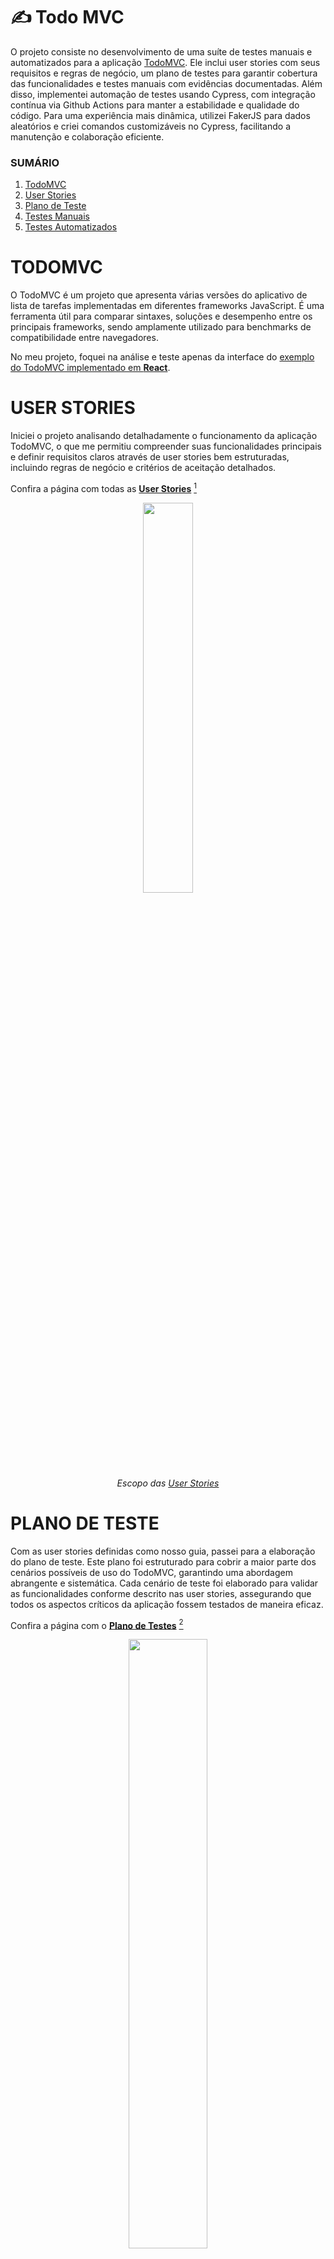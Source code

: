 # ✍ Todo MVC
O projeto consiste no desenvolvimento de uma suíte de testes manuais e automatizados para a aplicação <a href="https://todomvc.com/">TodoMVC</a>. Ele inclui user stories com seus requisitos e regras de negócio, um plano de testes para garantir cobertura das funcionalidades e testes manuais com evidências documentadas. Além disso, implementei automação de testes usando Cypress, com integração contínua via Github Actions para manter a estabilidade e qualidade do código. Para uma experiência mais dinâmica, utilizei FakerJS para dados aleatórios e criei comandos customizáveis no Cypress, facilitando a manutenção e colaboração eficiente.

### SUMÁRIO

1. [TodoMVC](/projetos/TodoMVC.md#todo-mvc)
2. [User Stories](/projetos/TodoMVC.md#user-stories)
3. [Plano de Teste](/projetos/TodoMVC.md#plano-de-teste)
4. [Testes Manuais](/projetos/TodoMVC.md#testes-manuais)
5. [Testes Automatizados](/projetos/TodoMVC.md#testes-automatizados)

# TODOMVC
O TodoMVC é um projeto que apresenta várias versões do aplicativo de lista de tarefas implementadas em diferentes frameworks JavaScript. É uma ferramenta útil para comparar sintaxes, soluções e desempenho entre os principais frameworks, sendo amplamente utilizado para benchmarks de compatibilidade entre navegadores.

No meu projeto, foquei na análise e teste apenas da interface do [exemplo do TodoMVC implementado em **React**](https://todomvc.com/examples/react/dist/).

# USER STORIES
Iniciei o projeto analisando detalhadamente o funcionamento da aplicação TodoMVC, o que me permitiu compreender suas funcionalidades principais e definir requisitos claros através de user stories bem estruturadas, incluindo regras de negócio e critérios de aceitação detalhados.

Confira a página com todas as [**User Stories**](https://www.notion.so/dynamic-keeper-66c/User-Stories-491da01d74b94342acdf5a1166315f24) [^1]


<div align="center">
  <img src="https://github.com/rodrigomolter/portfolio/assets/57466763/2a036d7a-78e3-4691-ba33-3160d7c0d34f" width="40%">
  <br><i>Escopo das <a href="https://www.notion.so/dynamic-keeper-66c/User-Stories-491da01d74b94342acdf5a1166315f24">User Stories</i></a>
</div>

# PLANO DE TESTE
Com as user stories definidas como nosso guia, passei para a elaboração do plano de teste. Este plano foi estruturado para cobrir a maior parte dos cenários possíveis de uso do TodoMVC, garantindo uma abordagem abrangente e sistemática. Cada cenário de teste foi elaborado para validar as funcionalidades conforme descrito nas user stories, assegurando que todos os aspectos críticos da aplicação fossem testados de maneira eficaz.

Confira a página com o [**Plano de Testes**](https://www.notion.so/dynamic-keeper-66c/TodoMVC-32d7b72188dd445180511f338a19462c) [^1]
<div align="center">
  <img src="https://github.com/rodrigomolter/portfolio/assets/57466763/bf48a83c-3e56-43a7-aa47-ac69cd62cca5" width="50%">
  <br><i>Escopo do <a href="https://www.notion.so/dynamic-keeper-66c/TodoMVC-32d7b72188dd445180511f338a19462c">Plano de Testes</i></a>
</div>

# TESTES MANUAIS
A etapa seguinte envolveu a execução dos casos de testes definidos anteriormente no plano de teste. Executei os testes e documentei as evidências dos testes realizados, fornecendo uma documentação visual do processo de teste manual.

Você pode verificar as evidências [**aqui**](https://github.com/rodrigomolter/TodoMVC/tree/main/Test%20Plan/Screenshots)

# TESTES AUTOMATIZADOS
Por fim implementei a automação dos cenários de teste utilizando o framework Cypress. Esse processo permitiu a criação de scripts automatizados que reproduzem os mesmos cenários de teste de forma consistente e repetível. Os testes automatizados permitem uma detecção precoce de possíveis regressões e mantendo a estabilidade da aplicação ao longo do tempo.

Além disso, implementei integração contínua (CI) com Github Actions, garantindo que os testes fossem executados automaticamente sempre que houvesse uma alteração no código. Integrei ESLint ao projeto para manter a qualidade e consistência do código, assegurando conformidade com as melhores práticas de desenvolvimento.

<div align="center">
  <img src="https://github.com/rodrigomolter/portfolio/assets/57466763/6afeac9a-f4ef-43d5-9400-c40c476ba05d" width="50%">
  <br><i>Pipeline no Github Actions</i></a>
</div><br>

Para gerar dados aleatórios de forma dinâmica em cada execução dos testes, utilizei a biblioteca FakerJS, o que permitiu uma maior variedade de cenários de teste e uma cobertura mais ampla.

Para melhorar a usabilidade e a clareza do código, criei comandos customizáveis no Cypress. Cada comando foi devidamente documentado, incluindo exemplos claros de como usá-los efetivamente. Essa abordagem não apenas facilitou a manutenção dos testes, mas também promoveu uma colaboração mais eficiente dentro da equipe.
<div align="center">
  <img src="https://github.com/rodrigomolter/portfolio/assets/57466763/0e565402-c697-491b-86ae-a10e80d7653c" width="60%">
  <br><i>Documentação do comando customizável <samp>cy.createNewTaskbyGUI()</samp> no IntelliSense </i></a>
</div><br>

Caso queira visualizar o projeto, você pode visualizar o [repositório da minha suíte de testes](https://github.com/rodrigomolter/TodoMVC). Lá além do código, você também encontra detalhadamente como executar os testes na sua própria máquina. 

[^1]: A documentação do projeto se encontra atualmente em inglês. Foi realizada assim para aprimorar minhas habilidades na escrita.

___

Made with ❤️ by [Rodrigo Molter](https://www.linkedin.com/in/rodrigo-molter/).